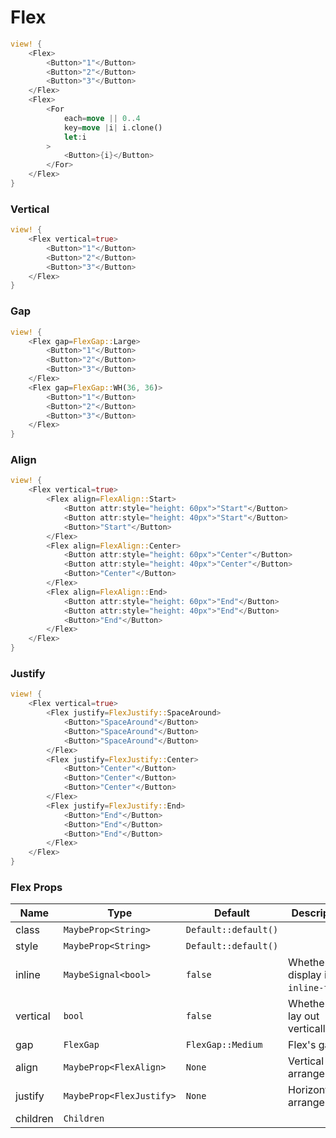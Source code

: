 # Flex

```rust demo
view! {
    <Flex>
        <Button>"1"</Button>
        <Button>"2"</Button>
        <Button>"3"</Button>
    </Flex>
    <Flex>
        <For
            each=move || 0..4
            key=move |i| i.clone()
            let:i
        >
            <Button>{i}</Button>
        </For>
    </Flex>
}
```

### Vertical

```rust demo
view! {
    <Flex vertical=true>
        <Button>"1"</Button>
        <Button>"2"</Button>
        <Button>"3"</Button>
    </Flex>
}
```

### Gap

```rust demo
view! {
    <Flex gap=FlexGap::Large>
        <Button>"1"</Button>
        <Button>"2"</Button>
        <Button>"3"</Button>
    </Flex>
    <Flex gap=FlexGap::WH(36, 36)>
        <Button>"1"</Button>
        <Button>"2"</Button>
        <Button>"3"</Button>
    </Flex>
}
```

### Align

```rust demo
view! {
    <Flex vertical=true>
        <Flex align=FlexAlign::Start>
            <Button attr:style="height: 60px">"Start"</Button>
            <Button attr:style="height: 40px">"Start"</Button>
            <Button>"Start"</Button>
        </Flex>
        <Flex align=FlexAlign::Center>
            <Button attr:style="height: 60px">"Center"</Button>
            <Button attr:style="height: 40px">"Center"</Button>
            <Button>"Center"</Button>
        </Flex>
        <Flex align=FlexAlign::End>
            <Button attr:style="height: 60px">"End"</Button>
            <Button attr:style="height: 40px">"End"</Button>
            <Button>"End"</Button>
        </Flex>
    </Flex>
}
```

### Justify

```rust demo
view! {
    <Flex vertical=true>
        <Flex justify=FlexJustify::SpaceAround>
            <Button>"SpaceAround"</Button>
            <Button>"SpaceAround"</Button>
            <Button>"SpaceAround"</Button>
        </Flex>
        <Flex justify=FlexJustify::Center>
            <Button>"Center"</Button>
            <Button>"Center"</Button>
            <Button>"Center"</Button>
        </Flex>
        <Flex justify=FlexJustify::End>
            <Button>"End"</Button>
            <Button>"End"</Button>
            <Button>"End"</Button>
        </Flex>
    </Flex>
}
```

### Flex Props

| Name     | Type                     | Default              | Description                            |
| -------- | ------------------------ | -------------------- | -------------------------------------- |
| class    | `MaybeProp<String>`      | `Default::default()` |                                        |
| style    | `MaybeProp<String>`      | `Default::default()` |                                        |
| inline   | `MaybeSignal<bool>`      | `false`              | Whether it's display is `inline-flex`. |
| vertical | `bool`                   | `false`              | Whether to lay out vertically.         |
| gap      | `FlexGap`                | `FlexGap::Medium`    | Flex's gap.                            |
| align    | `MaybeProp<FlexAlign>`   | `None`               | Vertical arrangement.                  |
| justify  | `MaybeProp<FlexJustify>` | `None`               | Horizontal arrangement.                |
| children | `Children`               |                      |                                        |
